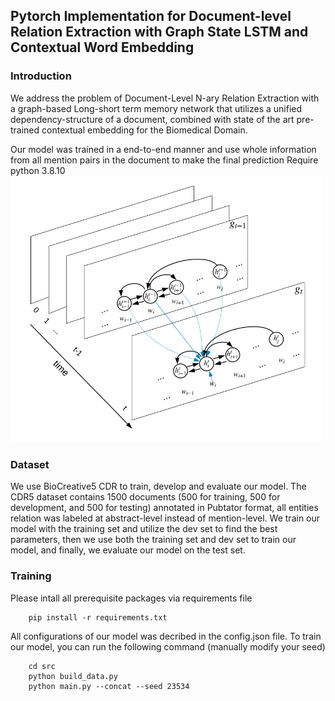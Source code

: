 
## Pytorch Implementation for Document-level Relation Extraction with Graph State LSTM and Contextual Word Embedding

### Introduction

We address the problem of Document-Level N-ary Relation Extraction with a graph-based Long-short term memory network that utilizes a unified dependency-structure of a document, combined with state of the art pre-trained contextual embedding for the Biomedical Domain.

Our model was trained in a end-to-end manner and use whole information from all mention pairs in the document to make the final prediction
Require python 3.8.10
<img src="glstm.png" alt="drawing" width="500"/>

### Dataset

We use BioCreative5 CDR to train, develop and evaluate our model. The CDR5 dataset contains 1500 documents (500 for training, 500 for development, and 500 for testing) annotated in Pubtator format, all entities relation was labeled at abstract-level instead of mention-level. We train our model with the training set and utilize the dev set to find the best parameters, then we use both the training set and dev set to train our model, and finally, we evaluate our model on the test set.

### Training
Please intall all prerequisite packages via requirements file

```
    pip install -r requirements.txt
```

All configurations of our model was decribed in the config.json file. To train our model, you can run the following command (manually modify your seed)
```
    cd src
    python build_data.py
    python main.py --concat --seed 23534
```

[//]: # (### Result)

[//]: # ()
[//]: # (|       | Precision | Recall | F1 |)

[//]: # (| :----------- | ----------- | ----------- | ---------- |)

[//]: # (| Our Model      |  52.41      | 71.51 | 60.35 |)

[//]: # (| Our Model + NER   |   60.09      |     64.54 | 62.23 |)
